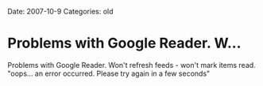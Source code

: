 Date: 2007-10-9
Categories: old

# Problems with Google Reader. W…

Problems with Google Reader. Won't refresh feeds - won't mark items read.  &quot;oops... an error occurred. Please try again in a  few seconds&quot;
